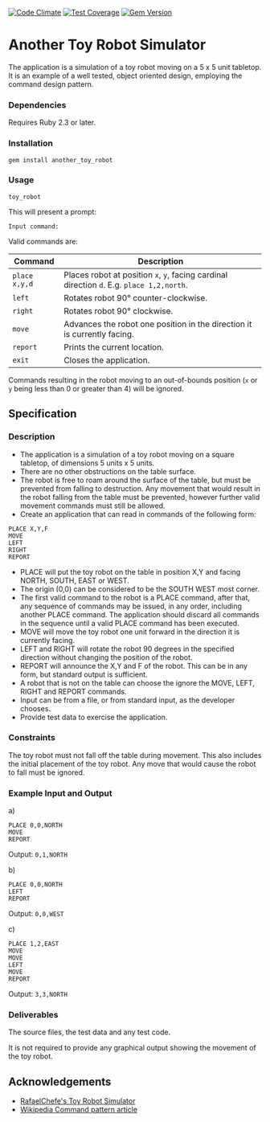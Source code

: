 [![Code Climate](https://codeclimate.com/github/drzel/toy_robot/badges/gpa.svg)](https://codeclimate.com/github/drzel/toy_robot)
[![Test Coverage](https://codeclimate.com/github/drzel/toy_robot/badges/coverage.svg)](https://codeclimate.com/github/drzel/toy_robot/coverage)
[![Gem Version](https://badge.fury.io/rb/another_toy_robot.svg)](https://badge.fury.io/rb/another_toy_robot)

# Another Toy Robot Simulator
The application is a simulation of a toy robot moving on a 5 x 5 unit tabletop. It
is an example of a well tested, object oriented design, employing the command design
pattern.

### Dependencies
Requires Ruby 2.3 or later.

### Installation
```
gem install another_toy_robot
```

### Usage
```
toy_robot
```

This will present a prompt:
```
Input command:
```

Valid commands are:

| Command       | Description
| ------------- | ---
| `place x,y,d` | Places robot at position `x`, `y`, facing cardinal direction `d`. E.g. `place 1,2,north`.
| `left`        | Rotates robot 90° counter-clockwise.
| `right`       | Rotates robot 90° clockwise.
| `move`        | Advances the robot one position in the direction it is currently facing.
| `report`      | Prints the current location.
| `exit`        | Closes the application.

Commands resulting in the robot moving to an out-of-bounds position (`x` or `y` being less than 0 or greater than 4) will be ignored.

## Specification

### Description
- The application is a simulation of a toy robot moving on a square tabletop, 
of dimensions 5 units x 5 units.
- There are no other obstructions on the table surface.
- The robot is free to roam around the surface of the table, but must be 
prevented from falling to destruction. Any movement that would result in the 
robot falling from the table must be prevented, however further valid 
movement commands must still be allowed.
- Create an application that can read in commands of the following form:

```
PLACE X,Y,F
MOVE
LEFT
RIGHT
REPORT
```

- PLACE will put the toy robot on the table in position X,Y and facing NORTH,
SOUTH, EAST or WEST.
- The origin (0,0) can be considered to be the SOUTH WEST most corner.
- The first valid command to the robot is a PLACE command, after that, any
sequence of commands may be issued, in any order, including another PLACE
command. The application should discard all commands in the sequence until a
valid PLACE command has been executed.
- MOVE will move the toy robot one unit forward in the direction it is currently
facing.
- LEFT and RIGHT will rotate the robot 90 degrees in the specified direction
without changing the position of the robot.
- REPORT will announce the X,Y and F of the robot. This can be in any form, but
standard output is sufficient.
- A robot that is not on the table can choose the ignore the MOVE, LEFT, RIGHT
and REPORT commands.
- Input can be from a file, or from standard input, as the developer chooses.
- Provide test data to exercise the application.

### Constraints
The toy robot must not fall off the table during movement. This also includes 
the initial placement of the toy robot. Any move that would cause the robot 
to fall must be ignored.

### Example Input and Output
a)
```
PLACE 0,0,NORTH
MOVE
REPORT
```
Output: `0,1,NORTH`

b)
```
PLACE 0,0,NORTH
LEFT
REPORT
```
Output: `0,0,WEST`

c)
```
PLACE 1,2,EAST
MOVE
MOVE
LEFT
MOVE
REPORT
```
Output: `3,3,NORTH`

### Deliverables
The source files, the test data and any test code.

It is not required to provide any graphical output showing the movement of the
toy robot. 

## Acknowledgements
- [RafaelChefe's Toy Robot Simulator](https://github.com/RafaelChefe/toy_robot)
- [Wikipedia Command pattern article](https://en.wikipedia.org/wiki/Command_pattern)
